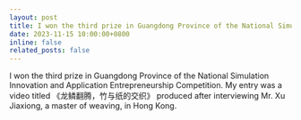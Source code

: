 ```yaml
---
layout: post
title: I won the third prize in Guangdong Province of the National Simulation Innovation Application Entrepreneurship Competition.. 🎉
date: 2023-11-15 10:00:00+0800
inline: false
related_posts: false
---
```




I won the third prize in Guangdong Province of the National Simulation Innovation and Application Entrepreneurship Competition. My entry was a video titled 《龙鳞翻腾，竹与纸的交织》 produced after interviewing Mr. Xu Jiaxiong, a master of weaving, in Hong Kong.



